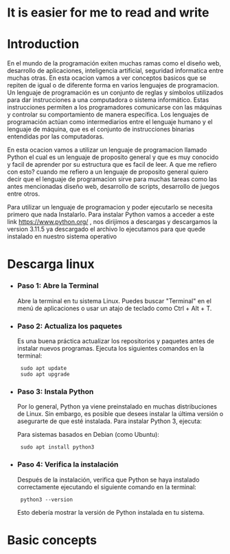 # It is easier for me to read and write
# Introduction   
En el mundo de la programación exiten muchas ramas como el diseño web, desarrollo de aplicaciones, inteligencia artificial, seguridad informatica entre muchas otras. En esta ocacion vamos a ver conceptos basicos que se repiten de igual o de diferente forma en varios lenguajes de programacion. Un lenguaje de programación es un conjunto de reglas y símbolos utilizados para dar instrucciones a una computadora o sistema informático. Estas instrucciones permiten a los programadores comunicarse con las máquinas y controlar su comportamiento de manera específica. Los lenguajes de programación actúan como intermediarios entre el lenguaje humano y el lenguaje de máquina, que es el conjunto de instrucciones binarias entendidas por las computadoras.

En esta ocacion vamos a utilizar un lenguaje de programacion llamado Python el cual es un lenguaje de proposito general y que es muy conocido y facil de aprender por su estructura que es facil de leer. A que me refiero con esto? cuando me refiero a un lenguaje de proposito general quiero decir que el lenguaje de programacion sirve para muchas tareas como las antes mencionadas diseño web, desarrollo de scripts, desarrollo de juegos entre otros.


Para utilizar un lenguaje de programacion y poder ejecutarlo se necesita primero que nada Instalarlo. Para instalar Python vamos a acceder a este link https://www.python.org/  , nos dirijimos a descargas y descargamos la version 3.11.5 ya descargado el archivo lo  ejecutamos para que quede instalado en nuestro sistema operativo






# Descarga linux

 - ### Paso 1: Abre la Terminal  
    Abre la terminal en tu sistema Linux. Puedes buscar "Terminal" en el menú de aplicaciones o usar un atajo de teclado como Ctrl + Alt + T.

 - ### Paso 2: Actualiza los paquetes
    Es una buena práctica actualizar los repositorios y paquetes antes de instalar nuevos programas. Ejecuta los siguientes comandos en la terminal:

        sudo apt update
        sudo apt upgrade

 - ### Paso 3: Instala Python
    Por lo general, Python ya viene preinstalado en muchas distribuciones de Linux. Sin embargo, es posible que desees instalar la última versión o asegurarte de que esté instalada. Para instalar Python 3, ejecuta:

    Para sistemas basados en Debian (como Ubuntu):

        sudo apt install python3


 - ### Paso 4: Verifica la instalación
    Después de la instalación, verifica que Python se haya instalado correctamente ejecutando el siguiente comando en la terminal:

        python3 --version

    Esto debería mostrar la versión de Python instalada en tu sistema.


# Basic concepts